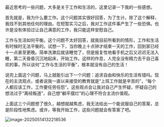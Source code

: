 最近思考的一些问题，大多是关于工作和生活的，这里记录一下我的一些感想。

首先就是，我为什么要工作。这个问题其实很好回答，为了生计。除了这个解释，我找不到其他任何的理由。在短暂实习之后，我对工作这件事产生了一些恐惧。也许是没有体验过让自己满意的工作，我只能这样安慰自己。

工作与生活如何平衡。这个问题不太好回答，就我目前所看到的情形，工作和生活有时候时无法平衡的。试想一下，当你晚上十点钟才结束一天的工作，回到家已经十一点甚至更晚。简单洗漱后就该睡觉了，但是报复性地看手机之后又迟迟无法入睡，第二天昏昏沉沉地起床，开始工作。这样的作息，人完全没有精力去干自己喜欢的事，所以谈何“工作与生活的平衡”，根本就没有自己的生活！

说完上面这个问题，马上就能引出下一个问题：追求自由和快乐的生活有错吗。现在的主流观点，或者说我一直以来接受的教育就是“上班工作就是辛苦的”，“每个人都应该工作，工作要任劳任怨”。这些观点会让我对自己产生怀疑，怀疑自己的想法过于“离经叛道”，自己想“躺平摆烂”的心理不符合主流价值观。

上面这三个问题想了很久，越想就越焦虑，我无法给出一个能说服自己的答案，总是阶段性地焦虑。或许，等我开始工作，这些问题就会有答案了吧。

![image-20250514132218536](http://image.slugyao.top/think/image-20250514132218536.png)

